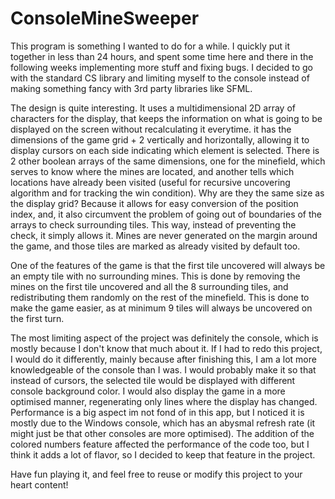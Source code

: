# ConsoleMineSweeper

This program is something I wanted to do for a while. I quickly put it together in less than 24 hours, and spent some time here and there in the 
following weeks implementing more stuff and fixing bugs. I decided to go with the standard CS library and limiting myself to the console instead
of making something fancy with 3rd party libraries like SFML.

The design is quite interesting. It uses a multidimensional 2D array of characters for the display, that keeps the information on what is going to 
be displayed on the screen without recalculating it everytime. it has the dimensions of the game grid + 2 vertically and horizontally, allowing it
to display cursors on each side indicating which element is selected. There is 2 other boolean arrays of the same dimensions, one for the minefield,
which serves to know where the mines are located, and another tells which locations have already been visited (useful for recursive uncovering 
algorithm and for tracking the win condition). Why are they the same size as the display grid? Because it allows for easy conversion of the position
index, and, it also circumvent the problem of going out of boundaries of the arrays to check surrounding tiles. This way, instead of preventing the
check, it simply allows it. Mines are never generated on the margin around the game, and those tiles are marked as already visited by default too.

One of the features of the game is that the first tile uncovered will always be an empty tile with no surrounding mines. This is done by removing the
mines on the first tile uncovered and all the 8 surrounding tiles, and redistributing them randomly on the rest of the minefield. This is done to make
the game easier, as at minimum 9 tiles will always be uncovered on the first turn.

The most limiting aspect of the project was definitely the console, which is mostly because I don't know that much about it. If I had to redo this
project, I would do it differently, mainly because after finishing this, I am a lot more knowledgeable of the console than I was. I would probably make
it so that instead of cursors, the selected tile would be displayed with different console background color. I would also display the game in a more optimised
manner, regenerating only lines where the display has changed. Performance is a big aspect im not fond of in this app, but I noticed it is mostly due to
the Windows console, which has an abysmal refresh rate (it might just be that other consoles are more optimised). The addition of the colored numbers feature
affected the performance of the code too, but I think it adds a lot of flavor, so I decided to keep that feature in the project.

Have fun playing it, and feel free to reuse or modify this project to your heart content!
